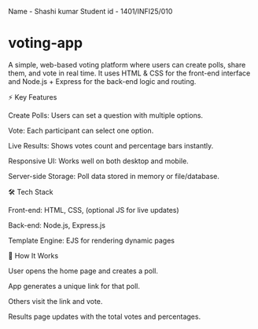 Name - Shashi kumar
Student id - 1401/INFI25/010
# voting-app
A simple, web-based voting platform where users can create polls, share them, and vote in real time.
It uses HTML & CSS for the front-end interface and Node.js + Express for the back-end logic and routing.

⚡ Key Features

Create Polls: Users can set a question with multiple options.

Vote: Each participant can select one option.

Live Results: Shows votes count and percentage bars instantly.

Responsive UI: Works well on both desktop and mobile.

Server-side Storage: Poll data stored in memory or file/database.

🛠 Tech Stack

Front-end: HTML, CSS, (optional JS for live updates)

Back-end: Node.js, Express.js

Template Engine: EJS for rendering dynamic pages

🚀 How It Works

User opens the home page and creates a poll.

App generates a unique link for that poll.

Others visit the link and vote.

Results page updates with the total votes and percentages.
